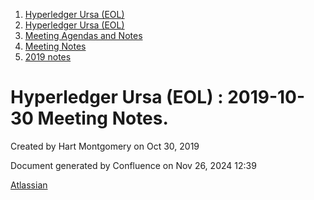 1. [Hyperledger Ursa (EOL)](index.html)
2. [Hyperledger Ursa (EOL)](19595269.html)
3. [Meeting Agendas and Notes](Meeting-Agendas-and-Notes_19603313.html)
4. [Meeting Notes](Meeting-Notes_19611649.html)
5. [2019 notes](2019-notes_19611718.html)

# Hyperledger Ursa (EOL) : 2019-10-30 Meeting Notes.

Created by Hart Montgomery on Oct 30, 2019

Document generated by Confluence on Nov 26, 2024 12:39

[Atlassian](http://www.atlassian.com/)
